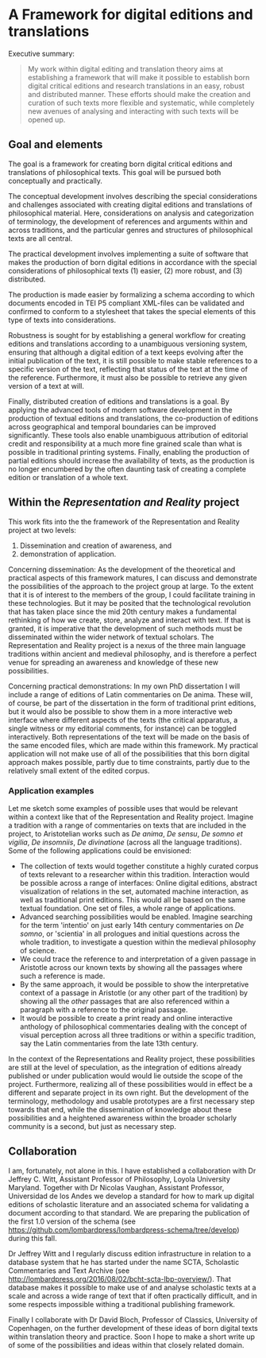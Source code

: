 # A Framework for digital editions and translations


Executive summary:

> My work within digital editing and translation theory aims at establishing a
> framework that will make it possible to establish born digital critical
> editions and research translations in an easy, robust and distributed manner.
> These efforts should make the creation and curation of such texts more
> flexible and systematic, while completely new avenues of analysing and
> interacting with such texts will be opened up.


## Goal and elements
The goal is a framework for creating born digital critical editions
and translations of philosophical texts. This goal will be pursued both
conceptually and practically.

The conceptual development involves describing the special considerations and
challenges associated with creating digital editions and translations of
philosophical material. Here, considerations on analysis and categorization of
terminology, the development of references and arguments within and across
traditions, and the particular genres and structures of philosophical texts are
all central.

The practical development involves implementing a suite of software that makes
the production of born digital editions in accordance with the special
considerations of philosophical texts (1) easier, (2) more robust, and (3)
distributed.

The production is made easier by formalizing a schema according to which
documents encoded in TEI P5 compliant XML-files can be validated and confirmed
to conform to a stylesheet that takes the special elements of this type of texts
into considerations.

Robustness is sought for by establishing a general workflow for creating
editions and translations according to a unambiguous versioning system, ensuring
that although a digital edition of a text keeps evolving after the initial
publication of the text, it is still possible to make stable references to a
specific version of the text, reflecting that status of the text at the time of
the reference. Furthermore, it must also be possible to retrieve any given
version of a text at will.

Finally, distributed creation of editions and translations is a goal. By
applying the advanced tools of modern software development in the production of
textual editions and translations, the co-production of editions across
geographical and temporal boundaries can be improved significantly. These tools
also enable unambiguous attribution of editorial credit and responsibility at a
much more fine grained scale than what is possible in traditional printing
systems. Finally, enabling the production of partial editions should increase
the availability of texts, as the production is no longer encumbered by the
often daunting task of creating a complete edition or translation of a whole
text.


## Within the *Representation and Reality* project

This work fits into the the framework of the Representation and Reality project
at two levels:

1.  Dissemination and creation of awareness, and
2.  demonstration of application.

Concerning dissemination: As the development of the theoretical and practical
aspects of this framework matures, I can discuss and demonstrate the
possibilities of the approach to the project group at large. To the extent that
it is of interest to the members of the group, I could facilitate training in
these technologies. But it may be posited that the technological revolution that
has taken place since the mid 20th century makes a fundamental rethinking of how
we create, store, analyze and interact with text. If that is granted, it is
imperative that the development of such methods must be disseminated within the
wider network of textual scholars. The Representation and Reality project is a
nexus of the three main language traditions within ancient and medieval
philosophy, and is therefore a perfect venue for spreading an awareness and
knowledge of these new possibilities.

Concerning practical demonstrations: In my own PhD dissertation I will include a
range of editions of Latin commentaries on De anima. These will, of course, be
part of the dissertation in the form of traditional print editions, but it would
also be possible to show them in a more interactive web interface where
different aspects of the texts (the critical apparatus, a single witness or my
editorial comments, for instance) can be toggled interactively. Both
representations of the text will be made on the basis of the same encoded files,
which are made within this framework. My practical application will not make use
of all of the possibilities that this born digital approach makes possible,
partly due to time constraints, partly due to the relatively small extent of the
edited corpus.


### Application examples

Let me sketch some examples of possible uses that would be relevant within a
context like that of the Representation and Reality project. Imagine a tradition
with a range of commentaries on texts that are included in the project, to
Aristotelian works such as *De anima*, *De sensu*, *De somno et vigilia*, *De
insomniis*, *De divinatione* (across all the language traditions). Some of the
following applications could be envisioned:

-   The collection of texts would together constitute a highly curated corpus of
    texts relevant to a researcher within this tradition. Interaction would be
    possible across a range of interfaces: Online digital editions, abstract
    visualization of relations in the set, automated machine interaction, as well
    as traditional print editions. This would all be based on the same textual
    foundation. One set of files, a whole range of applications.
-   Advanced searching possibilities would be enabled. Imagine searching for the
    term 'intentio' on just early 14th century commentaries on *De somno*, or
    'scientia' in all prologues and initial questions across the whole tradition,
    to investigate a question within the medieval philosophy of science.
-   We could trace the reference to and interpretation of a given passage in
    Aristotle across our known texts by showing all the passages where such a
    reference is made.
-   By the same approach, it would be possible to show the interpretative context
    of a passage in Aristotle (or any other part of the tradition) by showing all
    the *other* passages that are also referenced within a paragraph with a
    reference to the original passage.
-   It would be possible to create a print ready and online interactive anthology
    of philosophical commentaries dealing with the concept of visual perception
    across all three traditions or within a specific tradition, say the Latin
    commentaries from the late 13th century.

In the context of the Representations and Reality project, these possibilities
are still at the level of speculation, as the integration of editions already
published or under publication would would lie outside the scope of the project.
Furthermore, realizing all of these possibilities would in effect be a different
and separate project in its own right. But the development of the terminology,
methodology and usable prototypes are a first necessary step towards that end,
while the dissemination of knowledge about these possibilities and a heightened
awareness within the broader scholarly community is a second, but just as
necessary step.


## Collaboration

I am, fortunately, not alone in this. I have established a collaboration with Dr
Jeffrey C. Witt, Assistant Professor of Philosophy, Loyola University Maryland.
Together with Dr Nicolas Vaughan, Assistant Professor, Universidad de
los Andes we develop a standard for how to mark up digital editions of
scholastic literature and an associated schema for validating a document
according to that standard. We are preparing the publication of the first 1.0
version of the schema (see
<https://github.com/lombardpress/lombardpress-schema/tree/develop>) during this
fall.

Dr Jeffrey Witt and I regularly discuss edition infrastructure in relation to a
database system that he has started under the name SCTA, Scholastic Commentaries
and Text Archive (see
<http://lombardpress.org/2016/08/02/bcht-scta-lbp-overview/>). That database makes
it possible to make use of and analyse scholastic texts at a scale and across a
wide range of text that if often practically difficult, and in some respects
impossible withing a traditional publishing framework.

Finally I collaborate with Dr David Bloch, Professor of Classics, University of
Copenhagen, on the further development of these ideas of born digital texts
within translation theory and practice. Soon I hope to make a short write up of
some of the possibilities and ideas within that closely related domain.
